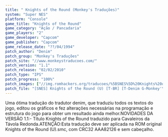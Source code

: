 ```yaml
---
title: " Knights of the Round (Monkey's Traduções)"
system: "Super NES"
platform: "Console"
game_title: "Knights of the Round"
game_category: "Ação / Pancadaria"
game_players: "2"
game_developer: "Capcom"
game_publisher: "Capcom"
game_release_date: "??/04/1994"
patch_author: "Denim"
patch_group: "Monkey's Traduções"
patch_site: "//www.monkeystraducoes.com/"
patch_version: "1.1"
patch_release: "02/02/2010"
patch_type: "IPS"
patch_progress: "100%"
patch_images: ["//img.romhackers.org/traducoes/%5BSNES%5D%20Knights%20of%20the%20Round%20-%20Monkey's%20Tradu%C3%A7%C3%B5es%20-%201.png","//img.romhackers.org/traducoes/%5BSNES%5D%20Knights%20of%20the%20Round%20-%20Monkey's%20Tradu%C3%A7%C3%B5es%20-%202.png","//img.romhackers.org/traducoes/%5BSNES%5D%20Knights%20of%20the%20Round%20-%20Monkey's%20Tradu%C3%A7%C3%B5es%20-%203.png"]
patch_file: "[SNES] Knights of the Round (U) [T-BR] [T-Denim G-Monkey'\''s Traduções] [V-1.1 P-100% A-2010].rar"
---
```

Uma ótima tradução do tradutor denim, que traduziu todos os textos do jogo, editou os gráficos e fez alterações necessárias na programação e estrutura do jogo para obter um resultado ainda melhor.NOVIDADES DA VERSÃO 1.1:- Título Knights of the Round traduzido para Cavaleiros da Távola Redonda.ATENÇÃO:Esta tradução deve ser aplicada na ROM original Knights of the Round (U).smc, com CRC32 AAA82126 e sem cabeçalho.